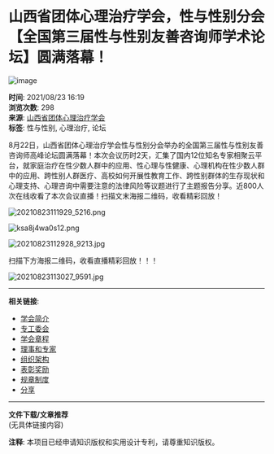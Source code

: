 # 山西省团体心理治疗学会，性与性别分会【全国第三届性与性别友善咨询师学术论坛】圆满落幕！

![image](https://www.sxttxl.org.cn/upload/2023-03-18/95ecb554-ce4b-4635-b963-d232299ce91c.jpg)

**时间**: 2021/08/23 16:19  
**浏览次数**: 298  
**来源**: [山西省团体心理治疗学会](http://www.sxttxl.org.cn/news/menu/?tp=2&tp2=0&page=1)  
**标签**: 性与性别, 心理治疗, 论坛  

8月22日，山西省团体心理治疗学会性与性别分会举办的全国第三届性与性别友善咨询师高峰论坛圆满落幕！本次会议历时2天，汇集了国内12位知名专家相聚云平台，就家庭治疗在性少数人群中的应用、性心理与性健康、心理机构在性少数人群中的应用、跨性别人群医疗、高校如何开展性教育工作、跨性别群体的生存现状和心理支持、心理咨询中需要注意的法律风险等议题进行了主题报告分享。近800人次在线收看了本次会议直播！扫描文末海报二维码，收看精彩回放！

![20210823111929_5216.png](https://www.sxttxl.org.cn/assets/global/plugins/UEditor/asp/upload/image/20210823/16297066849193159.png)

![ksa8j4wa0s12.png](https://www.sxttxl.org.cn/assets/global/plugins/UEditor/asp/upload/image/20210823/16297067176298124.png)

![20210823112928_9213.jpg](https://www.sxttxl.org.cn/assets/global/plugins/UEditor/asp/upload/image/20210823/16297067711756238.jpg)

扫描下方海报二维码，收看直播精彩回放！！！

![20210823113027_9591.jpg](https://www.sxttxl.org.cn/assets/global/plugins/UEditor/asp/upload/image/20210823/16297068362054654.jpg)

--- 

**相关链接**: 
- [学会简介](http://www.sxttxl.org.cn/news/menu/?tp=2&tp2=14&page=1)
- [专工委会](http://www.sxttxl.org.cn/news/menu/?tp=2&tp2=17&page=1)
- [学会章程](http://www.sxttxl.org.cn/news/menu/?tp=2&tp2=112&page=1)
- [理事和专家](http://www.sxttxl.org.cn/news/menu/?tp=2&tp2=11&page=1)
- [组织架构](http://www.sxttxl.org.cn/news/menu/?tp=2&tp2=80&page=1)
- [表彰奖励](http://www.sxttxl.org.cn/news/menu/?tp=2&tp2=107&page=1)
- [规章制度](http://www.sxttxl.org.cn/news/menu/?tp=2&tp2=34&page=1)
- [分享](http://www.sxttxl.org.cn/news/Share/00020017164.html)

--- 

**文件下载/文章推荐**  
(无具体链接内容)

**注释**: 本项目已经申请知识版权和实用设计专利，请尊重知识版权。